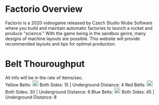 # Factorio Overview
Factorio is a 2020 videogame released by Czech Studio Wube Software where you build and maintain automatic factories to launch a rocket and produce "science." With the game being in the sandbox genre, many designs of machine layouts are possible. This website will provide recommended layouts and tips for optimal production.

# Belt Thouroughput
All info will be in the rate of items/sec.<br>
Yellow Belts: <img src="https://wiki.factorio.com/images/Transport_belt.png" alt="Yellow Belt" height="20" width="20"/> Both Sides: 15 | Underground Distance: 4
Red Belts:    <img src="https://wiki.factorio.com/images/Fast_transport_belt.png" alt="Red Belt" height="20" width="20"/> Both Sides: 30 | Underground Distance: 6
Blue Belts:   <img src="https://wiki.factorio.com/images/Express_transport_belt.png" alt="Blue Belt" height="20" width="20"/> Both Sides: 45 | Underground Distance: 8

